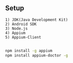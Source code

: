 ## Setup
```
1) JDK(Java Development Kit)
2) Android SDK
3) Node.js
4) Appium
5) Appium-Client
```

##
```bash
npm install -g appium
npm install appium-doctor -g
```